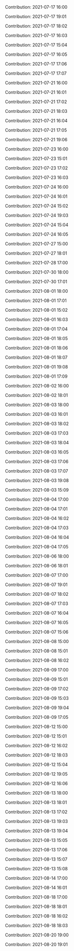 Contribution: 2021-07-17 16:00

Contribution: 2021-07-17 19:01

Contribution: 2021-07-17 18:02

Contribution: 2021-07-17 16:03

Contribution: 2021-07-17 15:04

Contribution: 2021-07-17 16:05

Contribution: 2021-07-17 17:06

Contribution: 2021-07-17 17:07

Contribution: 2021-07-21 16:00

Contribution: 2021-07-21 16:01

Contribution: 2021-07-21 17:02

Contribution: 2021-07-21 18:03

Contribution: 2021-07-21 16:04

Contribution: 2021-07-21 17:05

Contribution: 2021-07-21 19:06

Contribution: 2021-07-23 16:00

Contribution: 2021-07-23 15:01

Contribution: 2021-07-23 17:02

Contribution: 2021-07-23 16:03

Contribution: 2021-07-24 16:00

Contribution: 2021-07-24 16:01

Contribution: 2021-07-24 15:02

Contribution: 2021-07-24 19:03

Contribution: 2021-07-24 15:04

Contribution: 2021-07-24 16:05

Contribution: 2021-07-27 15:00

Contribution: 2021-07-27 18:01

Contribution: 2021-07-28 17:00

Contribution: 2021-07-30 18:00

Contribution: 2021-07-30 17:01

Contribution: 2021-08-01 18:00

Contribution: 2021-08-01 17:01

Contribution: 2021-08-01 15:02

Contribution: 2021-08-01 16:03

Contribution: 2021-08-01 17:04

Contribution: 2021-08-01 18:05

Contribution: 2021-08-01 18:06

Contribution: 2021-08-01 18:07

Contribution: 2021-08-01 19:08

Contribution: 2021-08-01 17:09

Contribution: 2021-08-02 16:00

Contribution: 2021-08-02 18:01

Contribution: 2021-08-03 18:00

Contribution: 2021-08-03 16:01

Contribution: 2021-08-03 18:02

Contribution: 2021-08-03 17:03

Contribution: 2021-08-03 18:04

Contribution: 2021-08-03 16:05

Contribution: 2021-08-03 17:06

Contribution: 2021-08-03 17:07

Contribution: 2021-08-03 19:08

Contribution: 2021-08-03 15:09

Contribution: 2021-08-04 17:00

Contribution: 2021-08-04 17:01

Contribution: 2021-08-04 16:02

Contribution: 2021-08-04 17:03

Contribution: 2021-08-04 16:04

Contribution: 2021-08-04 17:05

Contribution: 2021-08-06 18:00

Contribution: 2021-08-06 18:01

Contribution: 2021-08-07 17:00

Contribution: 2021-08-07 19:01

Contribution: 2021-08-07 18:02

Contribution: 2021-08-07 17:03

Contribution: 2021-08-07 16:04

Contribution: 2021-08-07 16:05

Contribution: 2021-08-07 15:06

Contribution: 2021-08-08 15:00

Contribution: 2021-08-08 15:01

Contribution: 2021-08-08 16:02

Contribution: 2021-08-09 17:00

Contribution: 2021-08-09 15:01

Contribution: 2021-08-09 17:02

Contribution: 2021-08-09 15:03

Contribution: 2021-08-09 19:04

Contribution: 2021-08-09 17:05

Contribution: 2021-08-12 15:00

Contribution: 2021-08-12 15:01

Contribution: 2021-08-12 16:02

Contribution: 2021-08-12 18:03

Contribution: 2021-08-12 15:04

Contribution: 2021-08-12 19:05

Contribution: 2021-08-12 16:06

Contribution: 2021-08-13 18:00

Contribution: 2021-08-13 18:01

Contribution: 2021-08-13 17:02

Contribution: 2021-08-13 19:03

Contribution: 2021-08-13 19:04

Contribution: 2021-08-13 15:05

Contribution: 2021-08-13 17:06

Contribution: 2021-08-13 15:07

Contribution: 2021-08-13 15:08

Contribution: 2021-08-14 17:00

Contribution: 2021-08-14 16:01

Contribution: 2021-08-18 17:00

Contribution: 2021-08-18 18:01

Contribution: 2021-08-18 16:02

Contribution: 2021-08-18 18:03

Contribution: 2021-08-20 19:00

Contribution: 2021-08-20 19:01

